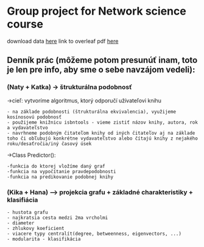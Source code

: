 # Group project for Network science course


download data [here](https://nrvis.com/download/data/dynamic/rec-amz-Books.zip)
link to overleaf pdf [here](https://www.overleaf.com/7695275431ghcqqqzqrwhp)


## Denník prác (môžeme potom presunúť inam, toto je len pre info, aby sme o sebe navzájom vedeli):

### (Naty + Katka) -> štrukturálna podobnosť 
->cieľ: vytvoríme algoritmus, ktorý odporučí užívateľovi knihu 

    - na základe podobnosti (štrukturálna ekvivalencia), využijeme kosínosovú podobnosť
    - použijeme knižnicu isbntools - vieme zistiť názov knihy, autora, rok a vydavateľstvo 
    - navrhneme podobným čitateľom knihy od iných čitateľov aj na základe toho či obľubujú konkrétne vydavateľstvo alebo čítajú knihy z nejakého roku/desaťročia/iný časový úsek 
    
    
->Class Predictor():

    -funkcia do ktorej vložíme daný graf 
    -funkcia na vypočítanie pravdepodobnosti
    -funkcia na predikovanie podobnej knihy 


### (Kika + Hana) –> projekcia grafu + základné charakteristiky + klasifiácia
    - hustota grafu
    - najkratsia cesta medzi 2ma vrcholmi
    - diameter
    - zhlukovy koeficient
    - viacere typy centralít(degree, betweenness, eigenvectors, ...)
    - modularita - klasifikácia
